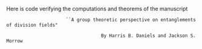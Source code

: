 Here is code verifying the computations and theorems of the manuscript

                          ``A group theoretic perspective on entanglements of division fields"
  
                                       By Harris B. Daniels and Jackson S. Morrow



